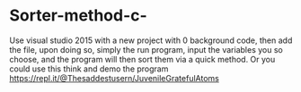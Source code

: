 # Sorter-method-c-
Use visual studio 2015 with a new project with 0 background code, then add the file, upon doing so, simply the run program, input the variables you so choose, and the program will then sort them via a quick method.
Or you could use this think and demo the program https://repl.it/@Thesaddestusern/JuvenileGratefulAtoms
